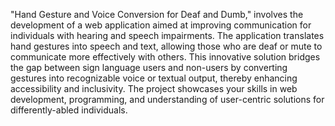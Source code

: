 "Hand Gesture and Voice Conversion for Deaf and Dumb," involves the development of a web application aimed at improving communication for individuals with hearing and speech impairments. 
The application translates hand gestures into speech and text, allowing those who are deaf or mute to communicate more effectively with others.
This innovative solution bridges the gap between sign language users and non-users by converting gestures into recognizable voice or textual output, thereby enhancing accessibility and inclusivity. 
The project showcases your skills in web development, programming, and understanding of user-centric solutions for differently-abled individuals.
